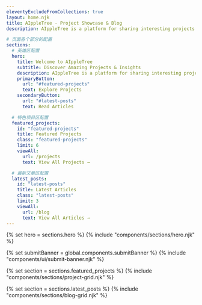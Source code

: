 ```yaml
---
eleventyExcludeFromCollections: true
layout: home.njk
title: AIppleTree - Project Showcase & Blog
description: AIppleTree is a platform for sharing interesting projects and insights about web development, software engineering, and technology. Join our community to discover amazing projects and learn from experienced developers.

# 页面各个部分的配置
sections:
  # 英雄区配置
  hero:
    title: Welcome to AIppleTree
    subtitle: Discover Amazing Projects & Insights
    description: AIppleTree is a platform for sharing interesting projects and insights about web development, software engineering, and technology. Join our community to discover amazing projects and learn from experienced developers.
    primaryButton:
      url: "#featured-projects"
      text: Explore Projects
    secondaryButton:
      url: "#latest-posts"
      text: Read Articles

  # 特色项目区配置
  featured_projects:
    id: "featured-projects"
    title: Featured Projects
    class: "featured-projects"
    limit: 6
    viewAll:
      url: /projects
      text: View All Projects →

  # 最新文章区配置
  latest_posts:
    id: "latest-posts"
    title: Latest Articles
    class: "latest-posts"
    limit: 3
    viewAll:
      url: /blog
      text: View All Articles →
---
```


{% set hero = sections.hero %}
{% include "components/sections/hero.njk" %}

{% set submitBanner = global.components.submitBanner %}
{% include "components/ui/submit-banner.njk" %}

{% set section = sections.featured_projects %}
{% include "components/sections/project-grid.njk" %}

{% set section = sections.latest_posts %}
{% include "components/sections/blog-grid.njk" %}
